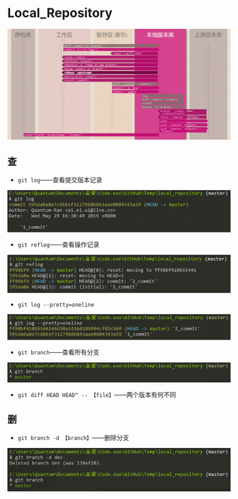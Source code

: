 # Local_Repository

![1559118842005](Local_Repository.assets/1559118842005.png)

## 查

- `git log`——查看提交版本记录

![1559118902482](Local_Repository.assets/1559118902482.png)

- `git reflog`——查看操作记录

![1559120086726](Local_Repository.assets/1559120086726.png)

- `git log --pretty=oneline`

![1559122537516](Local_Repository.assets/1559122537516.png)

- `git branch`——查看所有分支

![1559122842271](Local_Repository.assets/1559122842271.png)

- `git diff HEAD HEAD^ -- 【file】`——两个版本有何不同

## 删

- `git branch -d 【branch】`——删除分支

![1559123749330](Local_Repository.assets/1559123749330.png)

